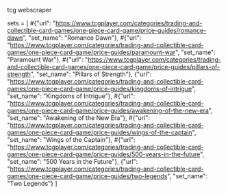 tcg webscraper

sets = [
    #{"url": "https://www.tcgplayer.com/categories/trading-and-collectible-card-games/one-piece-card-game/price-guides/romance-dawn", "set_name": "Romance Dawn"},
    #{"url": "https://www.tcgplayer.com/categories/trading-and-collectible-card-games/one-piece-card-game/price-guides/paramount-war", "set_name": "Paramount War"},
    #{"url": "https://www.tcgplayer.com/categories/trading-and-collectible-card-games/one-piece-card-game/price-guides/pillars-of-strength", "set_name": "Pillars of Strength"},
    {"url": "https://www.tcgplayer.com/categories/trading-and-collectible-card-games/one-piece-card-game/price-guides/kingdoms-of-intrigue", "set_name": "Kingdoms of Intrigue"},
    #{"url": "https://www.tcgplayer.com/categories/trading-and-collectible-card-games/one-piece-card-game/price-guides/awakening-of-the-new-era", "set_name": "Awakening of the New Era"},
    #{"url": "https://www.tcgplayer.com/categories/trading-and-collectible-card-games/one-piece-card-game/price-guides/wings-of-the-captain", "set_name": "Wings of the Captain"},
    #{"url": "https://www.tcgplayer.com/categories/trading-and-collectible-card-games/one-piece-card-game/price-guides/500-years-in-the-future", "set_name": "500 Years in the Future"},
    {"url": "https://www.tcgplayer.com/categories/trading-and-collectible-card-games/one-piece-card-game/price-guides/two-legends", "set_name": "Two Legends"}
]